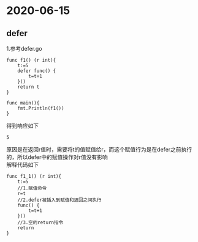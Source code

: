 # 2020-06-15

## defer
1.参考defer.go  

    func f1() (r int){
    	t:=5
    	defer func() {
    		t=t+1
    	}()
    	return t
    }
    
    func main(){
    	fmt.Println(f1())
    }
得到响应如下  

    5
原因是在返回r值时，需要将t的值赋值给r，而这个赋值行为是在defer之前执行的，所以defer中的赋值操作对r值没有影响  
解释代码如下  
    
    func f1_1() (r int){
    	t:=5
    	//1.赋值命令
    	r=t
    	//2.defer被插入到赋值和返回之间执行
    	func() {
    		t=t+1
    	}()
    	//3.空的return指令
    	return
    }